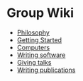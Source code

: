 # Group Wiki

- [Philosophy](./Philosophy.md)
- [Getting Started]()
- [Computers](./Computers.md)
- [Writing software]()
- [Giving talks]()
- [Writing publications]()
